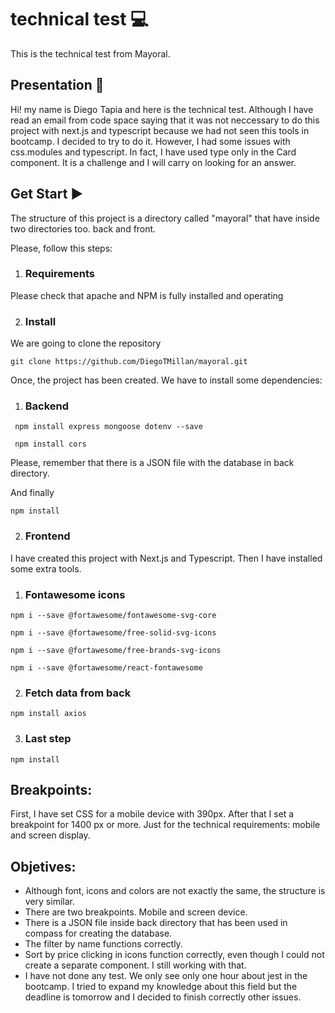 # technical test :computer:
This is the technical test from Mayoral.

## Presentation :green_book:
Hi! my name is Diego Tapia and here is the technical test. 
Although I have read an email from code space saying that it was not neccessary to do this project with next.js and typescript because we had not seen this tools in bootcamp. I decided to try to do it.
However, I had some issues with css.modules and typescript. In fact, I have used type only in the Card component. It is a challenge and I will carry on looking for an answer.


## Get Start :arrow_forward:

The structure of this project is a directory called "mayoral" that have inside two directories too. back and front.

Please, follow this steps:

  1. ### Requirements

Please check that apache and NPM is fully installed and operating

  2. ### Install

We are going to clone the repository

```
git clone https://github.com/DiegoTMillan/mayoral.git
```

Once, the project has been created. We have to install some dependencies:

1. ### Backend

```
 npm install express mongoose dotenv --save
```
```
 npm install cors
```

Please, remember that there is a JSON file with the database in back directory.

And finally

```
npm install
```

2. ### Frontend

I have created this project with Next.js and Typescript. Then I have installed some extra tools.

   1. ### Fontawesome icons

```
npm i --save @fortawesome/fontawesome-svg-core
```
```
npm i --save @fortawesome/free-solid-svg-icons
```
```
npm i --save @fortawesome/free-brands-svg-icons
```
```
npm i --save @fortawesome/react-fontawesome
```

   2. ### Fetch data from back

```
npm install axios
```

   3. ### Last step

```
npm install
```

## Breakpoints:

First, I have set CSS for a mobile device with 390px. After that I set a breakpoint for 1400 px or more. Just for the technical requirements: mobile and screen display.

## Objetives:

- Although font, icons and colors are not exactly the same, the structure is very similar.
- There are two breakpoints. Mobile and screen device.
- There is a JSON file inside back directory that has been used in compass for creating the database.
- The filter by name functions correctly.
- Sort by price clicking in icons function correctly, even though I could not create a separate component. I still working with that.
- I have not done any test. We only see only one hour about jest in the bootcamp. I tried to expand my knowledge about this field but the deadline is tomorrow and I decided to finish correctly other issues.

